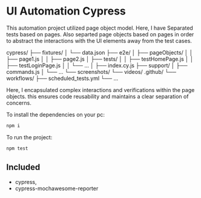 # UI Automation Cypress

This automation project utilized page object model. Here, I have Separated tests based on pages. Also separted page objects based 
on pages in order to  abstract the interactions with the UI elements away from the test cases. 


cypress/
├── fixtures/
│   └── data.json
├── e2e/
│   ├── pageObjects/
│   │   ├── page1.js
│   │   ├── page2.js
│   ├── tests/
│   │   ├── testHomePage.js
│   │   ├── testLoginPage.js
│   │   └── ...
│   ├── index.cy.js
├── support/
│   ├── commands.js
│   └── ...
└── screenshots/
└── videos/
.github/
└── workflows/
    ├── scheduled_tests.yml
    └── ...


Here, I encapsulated complex interactions and verifications within the page objects. 
this ensures code reusability and maintains a clear separation of concerns.



To install the dependencies on your pc:

```node.js
npm i
```
To run the project:

```node.js
npm test
```

## Included
* cypress,
* cypress-mochawesome-reporter

